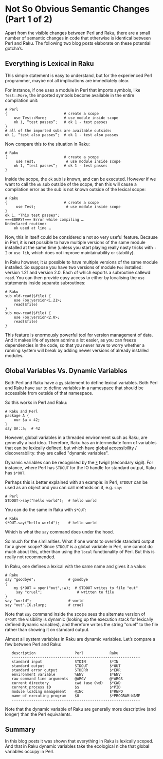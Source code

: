 # Not So Obvious Semantic Changes (Part 1 of 2)

Apart from the visible changes between Perl and Raku, there are a small number of semantic changes in code that otherwise is identical between Perl and Raku.  The following two blog posts elaborate on these potential gotcha’s.

## Everything is Lexical in Raku
This simple statement is easy to understand, but for the experienced Perl programmer, maybe not all implications are immediately clear.

For instance, if one uses a module in Perl that imports symbols, like `Test::More`, the imported symbols become available in the entire compilation unit:
```
# Perl
{                          # create a scope
    use Test::More;        # use module inside scope
    ok 1, “test passes”;   # ok 1 - test passes
}  
# all of the imported subs are available outside:
ok 1, “test also passes”;  # ok 1 - test also passes
```
Now compare this to the situation in Raku:
```
# Raku
{                          # create a scope
     use Test;              # use module inside scope
    ok 1, “test passes”;   # ok 1 - test passes
}
```
Inside the scope, the `ok` sub is known, and can be executed.  However if we want to call the `ok` sub outside of the scope, then this will cause a compilation error as the sub is not known outside of the lexical scope:
```
# Raku
{                          # create a scope
     use Test;              # use module inside scope
}
ok 1, "This test passes";
===SORRY!=== Error while compiling …
Undeclared routine:
    ok used at line …
```
Now, this in itself could be considered a not so very useful feature.  Because in Perl, it is **not** possible to have multiple versions of the same module installed at the same time (unless you start playing really nasty tricks with `-I` or `use lib`, which does not improve maintainability or stability).

In Raku however, it *is* possible to have multiple versions of the same module installed.  So suppose you have two versions of module `Foo` installed: version 1.21 and version 2.0.  Each of which exports a subroutine callewd `read`.  You can then provide easy access to either by localising the `use` statements inside separate subroutines:
```
# Raku
sub old-read($file) {
    use Foo:version<1.21>;
    read($file)
}
sub new-read($file) {
    use Foo:version<2.0>;
    read($file)
}
```
This feature is enormously powerful tool for version management of data.  And it makes life of system admins a lot easier, as you can freeze dependencies in the code, so that you never have to worry whether a running system will break by adding newer versions of already installed modules.

## Global Variables Vs. Dynamic Variables
Both Perl and Raku have a [`my`](https://docs.raku.org/routine/my) statement to define lexical variables.  Both Perl and Raku have [`our`](https://docs.raku.org/syntax/our) to define variables in a namespace that should be accessible from outside of that namespace.

So this works in Perl and Raku:
```
# Raku and Perl
package A {
    our $a = 42;
}
say $A::a;  # 42
```
However, global variables in a threaded environment such as Raku, are generally a bad idea.  Therefore, Raku has an intermediate form of variables that can be lexically defined, but which have global accessibility / discoverability: they are called "dynamic variables".

Dynamic variables can be recognised by the [`*`](https://docs.raku.org/language/variables#The_*_twigil) twigil (secondary sigil).  For instance, where Perl has `STDOUT` for the IO handle for standard output, Raku has `$*OUT`.

Perhaps this is better explained with an example: in Perl, `STDOUT` can be used as an object and you can call methods on it, e.g. `say`:
```
# Perl
STDOUT->say("hello world");  # hello world
```
You can do the same in Raku with `$*OUT`:
```
# Raku
$*OUT.say("hello world");    # hello world
```
Which is what the `say` command does under the hood.

So much for the similarities.  What if one wants to override standard output for a given scope?  Since `STDOUT` is a global variable in Perl, one cannot do much about this, other than using the `local` functionality of Perl.  But this is really not recommended.

In Raku, one defines a lexical with the same name and gives it a value:
```
# Raku
say "goodbye";               # goodbye
{
    my $*OUT = open("out",:w);  # STDOUT writes to file "out"
     say "cruel";                # written to file
}
say "world";                 # world
say "out".IO.slurp;          # cruel
```
Note that `say` command inside the scope sees the alternate version of `$*OUT`: the visibility is dynamic (looking up the execution stack for lexically defined dynamic variables), and therefore writes the string "cruel" to the file rather than showing it on standard output.

Almost all system variables in Raku are dynamic variables.  Let’s compare a few between Perl and Raku:
```
   description                  Perl            Raku
   -----------------------------------------------------------
   standard input               STDIN           $*IN
   standard output              STDOUT          $*OUT
   standard error output        STDERR          $*ERR
   environment variable         %ENV            $*ENV
   raw command line arguments   @ARGV           @*ARGS
   current directory            cwd (use Cwd)   $*CWD
   current process ID           $$              $*PID
   module loading management    @INC            $*REPO
   name of executing program    $0              $*PROGRAM-NAME
   -----------------------------------------------------------
```
Note that the dynamic variable of Raku are generally more descriptive (and longer) than the Perl equivalents.

## Summary
In this blog posts it was shown that everything in Raku is lexically scoped.  And that in Raku dynamic variables take the ecological niche that global variables occupy in Perl.
